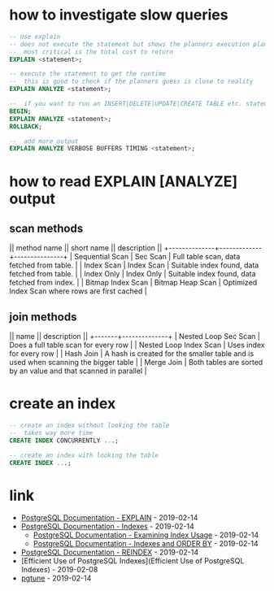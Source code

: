 # how to investigate slow queries

```sql
-- use explain
-- does not execute the statement but shows the planners execution plan
--  most critical is the total cost to return
EXPLAIN <statement>;

-- execute the statement to get the runtime
--  this is good to check if the planners guess is close to reality
EXPLAIN ANALYZE <statement>;

--  if you want to run an INSERT|DELETE|UPDATE|CREATE TABLE etc. statement without touching your data
BEGIN;
EXPLAIN ANALYZE <statement>;
ROLLBACK;

--  add more output
EXPLAIN ANALYZE VERBOSE BUFFERS TIMING <statement>;
```

# how to read EXPLAIN [ANALYZE] output

## scan methods

|| method name || short name || description ||
+--------------+-------------+---------------+
| Sequential Scan | Sec Scan | Full table scan, data fetched from table. |
| Index Scan | Index Scan | Suitable index found, data fetched from table. |
| Index Only | Index Only | Suitable index found, data fetched from index. |
| Bitmap Index Scan | Bitmap Heap Scan | Optimized Index Scan where rows are first cached |

## join methods

|| name || description ||
+-------+--------------+
| Nested Loop Sec Scan | Does a full table scan for every row |
| Nested Loop Index Scan | Uses index for every row |
| Hash Join | A hash is created for the smaller table and is used when scanning the bigger table |
| Merge Join | Both tables are sorted by an value and that scanned in parallel |

# create an index

```sql
-- create an index without looking the table
--  takes way more time
CREATE INDEX CONCURRENTLY ...;

-- create an index with looking the table
CREATE INDEX ...;
```

# link

* [PostgreSQL Documentation - EXPLAIN](https://www.postgresql.org/docs/current/sql-explain.html) - 2019-02-14
* [PostgreSQL Documentation - Indexes](https://www.postgresql.org/docs/current/indexes.html) - 2019-02-14
    * [PostgreSQL Documentation - Examining Index Usage](https://www.postgresql.org/docs/current/indexes-examine.html) - 2019-02-14
    * [PostgreSQL Documentation - Indexes and ORDER BY](https://www.postgresql.org/docs/current/indexes-ordering.html) - 2019-02-14
* [PostgreSQL Documentation - REINDEX](https://www.postgresql.org/docs/current/sql-reindex.html) - 2019-02-14
* [Efficient Use of PostgreSQL Indexes](Efficient Use of PostgreSQL Indexes) - 2019-02-08
* [pgtune](https://pgtune.leopard.in.ua/) - 2019-02-14
